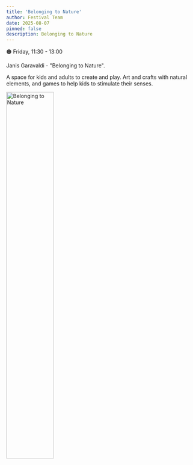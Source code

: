 ```yaml
---
title: 'Belonging to Nature'
author: Festival Team
date: 2025-08-07
pinned: false
description: Belonging to Nature
---
```


<script>
    import Image from  '$lib/Image.svelte'
</script>

🟠 Friday, 11:30 - 13:00

Janis Garavaldi - "Belonging to Nature".

A space for kids and adults to create and play. Art and crafts with natural elements, and games to help kids to stimulate their senses.

<Image 
  src='program/childrens-workshops/25-belonging-to-nature.png'
  caption='Belonging to Nature'
  alt='Belonging to Nature'
  width='50%'/> 